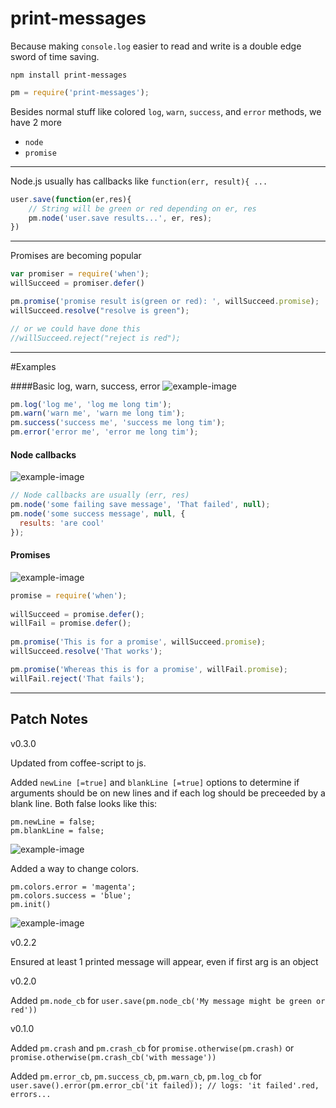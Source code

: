 print-messages
==============

Because making `console.log` easier to read and write is a double edge sword of time saving.

    npm install print-messages
    
```js
pm = require('print-messages');
```

Besides normal stuff like colored `log`, `warn`, `success`, and `error` methods, we have 2 more

* `node`
* `promise`

------------------------

Node.js usually has callbacks like `function(err, result){ ...`
```js
user.save(function(er,res){
    // String will be green or red depending on er, res
    pm.node('user.save results...', er, res);
})
```

-----------------------------

Promises are becoming popular
```js
var promiser = require('when');
willSucceed = promiser.defer()

pm.promise('promise result is(green or red): ', willSucceed.promise);
willSucceed.resolve("resolve is green");

// or we could have done this
//willSucceed.reject("reject is red");
```

--------------------------

#Examples

####Basic log, warn, success, error
![example-image](https://rawgithub.com/danschumann/print-messages/master/example_images/basic_example.gif)
```js
pm.log('log me', 'log me long tim');
pm.warn('warn me', 'warn me long tim');
pm.success('success me', 'success me long tim');
pm.error('error me', 'error me long tim');
```

#### Node callbacks  
![example-image](https://rawgithub.com/danschumann/print-messages/master/example_images/node_example.gif)
```js
// Node callbacks are usually (err, res)
pm.node('some failing save message', 'That failed', null);
pm.node('some success message', null, {
  results: 'are cool'
});
```

#### Promises    
![example-image](https://rawgithub.com/danschumann/print-messages/master/example_images/promise_example.gif)
```js
promise = require('when');
    
willSucceed = promise.defer();
willFail = promise.defer();
    
pm.promise('This is for a promise', willSucceed.promise);
willSucceed.resolve('That works');

pm.promise('Whereas this is for a promise', willFail.promise);
willFail.reject('That fails');
```

------------------------------
Patch Notes
------------------------------

v0.3.0

Updated from coffee-script to js.

Added `newLine [=true]` and `blankLine [=true]` options to determine if arguments should be on new lines and if each log should be preceeded by a blank line.  Both false looks like this:

    pm.newLine = false;
    pm.blankLine = false;

![example-image](https://rawgithub.com/danschumann/print-messages/master/example_images/newLine_example.gif)


Added a way to change colors.

    pm.colors.error = 'magenta';
    pm.colors.success = 'blue';
    pm.init()

![example-image](https://rawgithub.com/danschumann/print-messages/master/example_images/colors_example.gif)

v0.2.2

Ensured at least 1 printed message will appear, even if first arg is an object

v0.2.0

Added `pm.node_cb` for `user.save(pm.node_cb('My message might be green or red'))`

v0.1.0

Added `pm.crash` and `pm.crash_cb`
for `promise.otherwise(pm.crash)` or `promise.otherwise(pm.crash_cb('with message'))`

Added `pm.error_cb`, `pm.success_cb`, `pm.warn_cb`, `pm.log_cb`
for `user.save().error(pm.error_cb('it failed)); // logs: 'it failed'.red, errors...`

